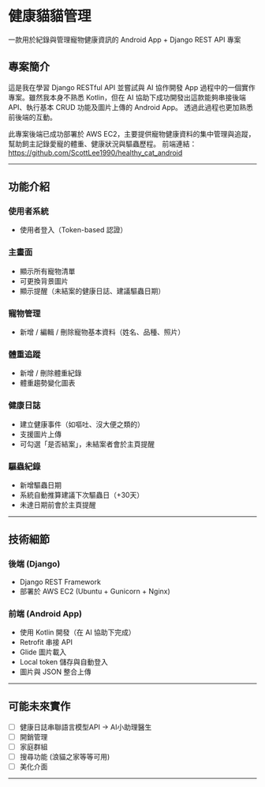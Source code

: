 # 健康貓貓管理
一款用於紀錄與管理寵物健康資訊的 Android App + Django REST API 專案

## 專案簡介

這是我在學習 Django RESTful API 並嘗試與 AI 協作開發 App 過程中的一個實作專案。雖然我本身不熟悉 Kotlin，但在 AI 協助下成功開發出這款能夠串接後端 API、執行基本 CRUD 功能及圖片上傳的 Android App。
透過此過程也更加熟悉前後端的互動。

此專案後端已成功部署於 AWS EC2，主要提供寵物健康資料的集中管理與追蹤，幫助飼主記錄愛寵的體重、健康狀況與驅蟲歷程。
前端連結：https://github.com/ScottLee1990/healthy_cat_android


---

## 功能介紹

### 使用者系統
- 使用者登入（Token-based 認證）

### 主畫面
- 顯示所有寵物清單
- 可更換背景圖片
- 顯示提醒（未結案的健康日誌、建議驅蟲日期）

### 寵物管理
- 新增 / 編輯 / 刪除寵物基本資料（姓名、品種、照片）

### 體重追蹤
- 新增 / 刪除體重紀錄
- 體重趨勢變化圖表

### 健康日誌
- 建立健康事件（如嘔吐、沒大便之類的）
- 支援圖片上傳
- 可勾選「是否結案」，未結案者會於主頁提醒

### 驅蟲紀錄
- 新增驅蟲日期
- 系統自動推算建議下次驅蟲日（+30天）
- 未達日期前會於主頁提醒

---

## 技術細節

### 後端 (Django)
- Django REST Framework
- 部署於 AWS EC2 (Ubuntu + Gunicorn + Nginx)

### 前端 (Android App)
- 使用 Kotlin 開發（在 AI 協助下完成）
- Retrofit 串接 API
- Glide 圖片載入
- Local token 儲存與自動登入
- 圖片與 JSON 整合上傳

---

## 可能未來實作
- [ ] 健康日誌串聯語言模型API -> AI小助理醫生
- [ ] 開銷管理
- [ ] 家庭群組
- [ ] 搜尋功能 (浪貓之家等等可用)
- [ ] 美化介面

---


